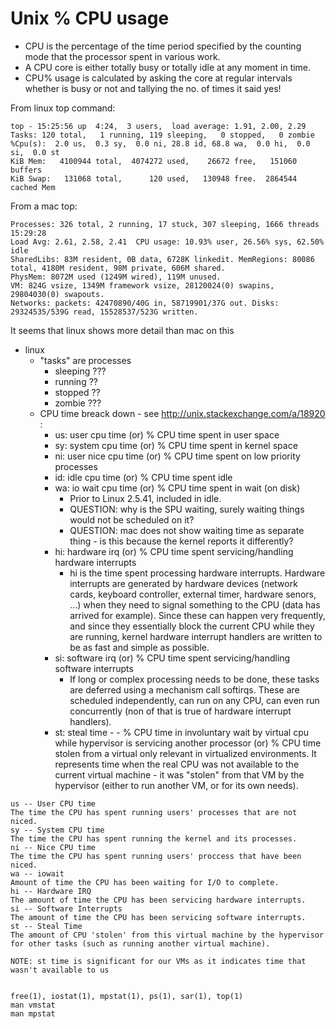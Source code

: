 # Unix % CPU usage

* CPU is the percentage of the time period specified by the counting mode that the processor spent in various work.
* A CPU core is either totally busy or totally idle at any moment in time.
* CPU% usage is calculated by asking the core at regular intervals whether is busy or not and tallying the no. of times it said yes!

From linux top command:

```
top - 15:25:56 up  4:24,  3 users,  load average: 1.91, 2.00, 2.29
Tasks: 120 total,   1 running, 119 sleeping,   0 stopped,   0 zombie
%Cpu(s):  2.0 us,  0.3 sy,  0.0 ni, 28.8 id, 68.8 wa,  0.0 hi,  0.0 si,  0.0 st
KiB Mem:   4100944 total,  4074272 used,    26672 free,   151060 buffers
KiB Swap:   131068 total,      120 used,   130948 free.  2864544 cached Mem
```

From a mac top:

```
Processes: 326 total, 2 running, 17 stuck, 307 sleeping, 1666 threads                                        15:29:28
Load Avg: 2.61, 2.58, 2.41  CPU usage: 10.93% user, 26.56% sys, 62.50% idle
SharedLibs: 83M resident, 0B data, 6728K linkedit. MemRegions: 80086 total, 4180M resident, 98M private, 606M shared.
PhysMem: 8072M used (1249M wired), 119M unused.
VM: 824G vsize, 1349M framework vsize, 28120024(0) swapins, 29804030(0) swapouts.
Networks: packets: 42470890/40G in, 58719901/37G out. Disks: 29324535/539G read, 15528537/523G written.
```

It seems that linux shows more detail than mac on this

* linux
    * "tasks" are processes
        * sleeping ???
        * running ??
        * stopped ??
        * zombie ???
    * CPU time breack down - see http://unix.stackexchange.com/a/18920 :
        * us: user cpu time (or) % CPU time spent in user space
        * sy: system cpu time (or) % CPU time spent in kernel space
        * ni: user nice cpu time (or) % CPU time spent on low priority processes
        * id: idle cpu time (or) % CPU time spent idle
        * wa: io wait cpu time (or) % CPU time spent in wait (on disk)
            * Prior to Linux 2.5.41, included in idle.
            * QUESTION: why is the SPU waiting, surely waiting things would not be scheduled on it?
            * QUESTION: mac does not show waiting time as separate thing - is this because the kernel reports it differently?
        * hi: hardware irq (or) % CPU time spent servicing/handling hardware interrupts
            * hi is the time spent processing hardware interrupts. Hardware
              interrupts are generated by hardware devices (network cards,
              keyboard controller, external timer, hardware senors, ...) when
              they need to signal something to the CPU (data has arrived for
              example). Since these can happen very frequently, and since they
              essentially block the current CPU while they are running, kernel
              hardware interrupt handlers are written to be as fast and simple
              as possible.
        * si: software irq (or) % CPU time spent servicing/handling software interrupts
            * If long or complex processing needs to be done, these tasks are
              deferred using a mechanism call softirqs. These are scheduled
              independently, can run on any CPU, can even run concurrently (non
              of that is true of hardware interrupt handlers).
        * st: steal time - - % CPU time in involuntary wait by virtual cpu while
            hypervisor is servicing another processor (or) % CPU time stolen
            from a virtual only relevant in virtualized environments.  It
            represents time when the real CPU was not available to the
            current virtual machine - it was "stolen" from that VM by the
            hypervisor (either to run another VM, or for its own needs).

```
us -- User CPU time
The time the CPU has spent running users' processes that are not niced.
sy -- System CPU time
The time the CPU has spent running the kernel and its processes.
ni -- Nice CPU time
The time the CPU has spent running users' proccess that have been niced.
wa -- iowait
Amount of time the CPU has been waiting for I/O to complete.
hi -- Hardware IRQ
The amount of time the CPU has been servicing hardware interrupts.
si -- Software Interrupts
The amount of time the CPU has been servicing software interrupts.
st -- Steal Time
The amount of CPU 'stolen' from this virtual machine by the hypervisor for other tasks (such as running another virtual machine).

NOTE: st time is significant for our VMs as it indicates time that wasn't available to us


free(1), iostat(1), mpstat(1), ps(1), sar(1), top(1)
man vmstat
man mpstat
```
